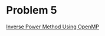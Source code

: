 # Problem 5
[Inverse Power Method Using OpenMP](https://tannerwheeler.github.io/math4610/softwareManual/hw6/invpowerMethodMP)
